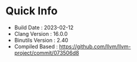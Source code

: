 # Quick Info
* Build Date : 2023-02-12
* Clang Version : 16.0.0
* Binutils Version : 2.40
* Compiled Based : https://github.com/llvm/llvm-project/commit/073506d8
